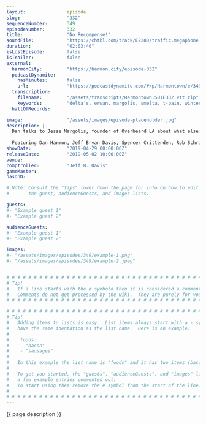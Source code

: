 ```yaml
---
layout:               episode
slug:                 "332"
sequenceNumber:       349
episodeNumber:        332
title:                "No Recompense!"
soundFile:            "https://chtbl.com/track/E2288/traffic.megaphone.fm/STA8529322335.mp3?updated=1596571920"
duration:             "02:03:40"
isLostEpisode:        false
isTrailer:            false
external:
  harmonCity:         "https://harmon.city/episode-332"
  podcastDynamite:
    hasMinutes:       false
    url:              "https://podcastdynamite.com/#/p/Harmontown/e/349/332"
  transcription:
    filename:         "/assets/transcripts/Harmontown.S01E332.vtt.zip"
    keywords:         "delta's, erwan, margolis, smelta, t-pain, winterfell, cravello's, subatomic, morristown, snog, recompense, gutters, overheard, aria, verve, sergio, jura, walkers, d20, yale, submission, dork, gargoyle, geeks, icicle"
  hallOfRecords:      

image:                "/assets/images/episode-placeholder.jpg"
description: |-
  Dan talks to Jesse Margolis, founder of Overheard LA about what else: Mike Crivello's Camera World; It's a wonderful world of cameras! We attempt to get into the heads of internet trolls, also featuring a bonus White Walker locker room pep talk.
  
  Featuring Dan Harmon, Jeff Bryan Davis, Spencer Crittenden, Rob Schrab and Jesse Margolis.
showDate:             "2019-04-29 00:00:00Z"
releaseDate:          "2019-05-02 10:00:00Z"
venue:                
comptroller:          "Jeff B. Davis"
gameMaster:           
hasDnD:               

# Note: Consult the "Tips" lower down the page for info on how to edit
#       the guest, audienceGuests, and images lists.

guests:
#- "Example guest 1"
#- "Example guest 2"

audienceGuests:
#- "Example guest 1"
#- "Example guest 2"

images:
#- "/assets/images/episodes/349/example-1.png"
#- "/assets/images/episodes/349/example-2.jpeg"


# # # # # # # # # # # # # # # # # # # # # # # # # # # # # # # # # # # # # # # # # # # # #
# Tip!
#   If a line starts with the # symbold then it is considered a comment.
#   Comments do not get processed by the wiki.  They are purely for your information.
# # # # # # # # # # # # # # # # # # # # # # # # # # # # # # # # # # # # # # # # # # # # #

# # # # # # # # # # # # # # # # # # # # # # # # # # # # # # # # # # # # # # # # # # # # #
# Tip!
#   Adding items to lists is easy.  List items always start with a - symbol and have
#   have the same identation as the list name.  Here is an example.
#
#    foods:
#    - "bacon"
#    - "sausages"
#
#   In this example the list name is "foods" and it has two items (bacon, and sausages).
#
#   To get you started, the "guests", "audienceGuests", and "images" lists below have
#   a few example entries commented out.
#   To start using them remove the # symbol from the start of the line.
#
# # # # # # # # # # # # # # # # # # # # # # # # # # # # # # # # # # # # # # # # # # # # #
---
```


<!-- The episode description will be rendered here -->
{{ page.description }}

<!-- Add your content BELOW here -->
<!-- vvvvvvvvvvvvvvvvvvvvvvvvvvv -->




<!-- ^^^^^^^^^^^^^^^^^^^^^^^^^^^ -->
<!-- Add your content ABOVE here -->

<!-- The episode gallery will be rendered here -->